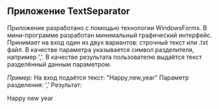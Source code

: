 ## Приложение TextSeparator

Приложение разработано с помощью технологии WindowsForms. В мини-программе разработан минимальный графический интерфейс. 
Принимает на вход один из двух вариантов: строчный текст или .txt файл. 
В качестве параметра указывается символ разделителя, например ','. 
В качестве результата пользователю выдаётся текст разделённый данным параметром. 

*Пример:*
На вход подаётся текст: "Happy,new,year"
Параметр разделения: ','
Результат:

Happy
new
year
